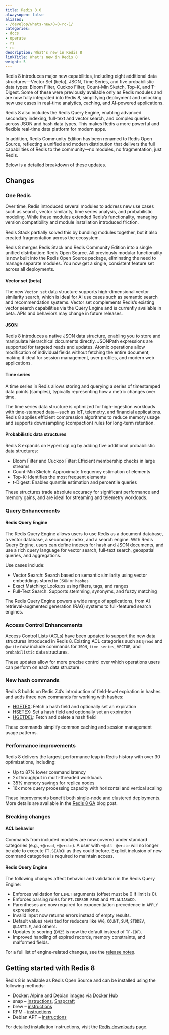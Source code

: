 ```yaml
---
title: Redis 8.0
alwaysopen: false
aliases:
- /develop/whats-new/8-0-rc-1/
categories:
- docs
- operate
- rs
- rc
description: What's new in Redis 8
linkTitle: What's new in Redis 8
weight: 5
---
```


Redis 8 introduces major new capabilities, including eight additional data structures—Vector Set (beta), JSON, Time Series, and five probabilistic data types: Bloom Filter, Cuckoo Filter, Count-Min Sketch, Top-K, and T-Digest. Some of these were previously available only as Redis modules and are now fully integrated into Redis 8, simplifying deployment and unlocking new use cases in real-time analytics, caching, and AI-powered applications.

Redis 8 also includes the Redis Query Engine, enabling advanced secondary indexing, full-text and vector search, and complex queries across JSON and hash data types. This makes Redis a more powerful and flexible real-time data platform for modern apps.

In addition, Redis Community Edition has been renamed to Redis Open Source, reflecting a unified and modern distribution that delivers the full capabilities of Redis to the community—no modules, no fragmentation, just Redis.

Below is a detailed breakdown of these updates.

## Changes

### One Redis
Over time, Redis introduced several modules to address new use cases such as search, vector similarity, time series analysis, and probabilistic modeling. While these modules extended Redis’s functionality, managing version compatibility and module installation introduced friction.

Redis Stack partially solved this by bundling modules together, but it also created fragmentation across the ecosystem.

Redis 8 merges Redis Stack and Redis Community Edition into a single unified distribution: Redis Open Source. All previously modular functionality is now built into the Redis Open Source package, eliminating the need to manage separate modules. You now get a single, consistent feature set across all deployments.

#### Vector set [beta]
The new `Vector set` data structure supports high-dimensional vector similarity search, which is ideal for AI use cases such as semantic search and recommendation systems. Vector set complements Redis’s existing vector search capabilities via the Query Engine and is currently available in beta. APIs and behaviors may change in future releases.

#### JSON
Redis 8 introduces a native JSON data structure, enabling you to store and manipulate hierarchical documents directly. JSONPath expressions are supported for targeted reads and updates. Atomic operations allow modification of individual fields without fetching the entire document, making it ideal for session management, user profiles, and modern web applications.

#### Time series
A time series in Redis allows storing and querying a series of timestamped data points (samples), typically representing how a metric changes over time.

The time series data structure is optimized for high-ingestion workloads with time-stamped data—such as IoT, telemetry, and financial applications. Redis 8 applies efficient compression algorithms to reduce memory usage and supports downsampling (compaction) rules for long-term retention.

#### Probabilistic data structures
Redis 8 expands on HyperLogLog by adding five additional probabilistic data structures:

- Bloom Filter and Cuckoo Filter: Efficient membership checks in large streams
- Count-Min Sketch: Approximate frequency estimation of elements
- Top-K: Identifies the most frequent elements
- t-Digest: Enables quantile estimation and percentile queries

These structures trade absolute accuracy for significant performance and memory gains, and are ideal for streaming and telemetry workloads.
### Query Enhancements
#### Redis Query Engine
The Redis Query Engine allows users to use Redis as a document database, a vector database, a secondary index, and a search engine. With Redis Query Engine, users can define indexes for hash and JSON documents, and use a rich query language for vector search, full-text search, geospatial queries, and aggregations.

Use cases include:

- Vector Search: Search based on semantic similarity using vector embeddings stored in `JSON` or `hashes`
- Exact Matching: Lookups using filters, tags, and ranges
- Full-Text Search: Supports stemming, synonyms, and fuzzy matching

The Redis Query Engine powers a wide range of applications, from AI retrieval-augmented generation (RAG) systems to full-featured search engines.

### Access Control Enhancements
Access Control Lists (ACLs) have been updated to support the new data structures introduced in Redis 8. Existing ACL categories such as `@read` and `@write` now include commands for `JSON`, `time series`, `VECTOR`, and `probabilistic` data structures.

These updates allow for more precise control over which operations users can perform on each data structure.

### New hash commands
Redis 8 builds on Redis 7.4’s introduction of field-level expiration in hashes and adds three new commands for working with hashes:
- [HGETEX](https://redis.io/docs/latest/commands/hgetex/): Fetch a hash field and optionally set an expiration
- [HSETEX](https://redis.io/docs/latest/commands/hsetex/): Set a hash field and optionally set an expiration
- [HGETDEL](https://redis.io/docs/latest/commands/hgetdel/): Fetch and delete a hash field

These commands simplify common caching and session management usage patterns.

### Performance improvements
Redis 8 delivers the largest performance leap in Redis history with over 30 optimizations, including:
- Up to 87% lower command latency
- 2x throughput in multi-threaded workloads
- 35% memory savings for replica nodes
- 16x more query processing capacity with horizontal and vertical scaling

These improvements benefit both single-node and clustered deployments. More details are available in the [Redis 8 GA](https://redis.io/blog/redis-8-ga/) blog post.

### Breaking changes
#### ACL behavior
Commands from included modules are now covered under standard categories (e.g., `+@read`, `+@write`). A user with `+@all` `-@write` will no longer be able to execute `FT.SEARCH` as they could before.
Explicit inclusion of new command categories is required to maintain access.

#### Redis Query Engine
The following changes affect behavior and validation in the Redis Query Engine:
- Enforces validation for `LIMIT` arguments (offset must be 0 if limit is 0).
- Enforces parsing rules for `FT.CURSOR READ` and `FT.ALIASADD`.
- Parentheses are now required for exponentiation precedence in `APPLY` expressions.
- Invalid input now returns errors instead of empty results.
- Default values revisited for reducers like `AVG`, `COUNT`, `SUM`, `STDDEV`, `QUANTILE`, and others.
- Updates to scoring (`BM25` is now the default instead of `TF-IDF`).
- Improved handling of expired records, memory constraints, and malformed fields.

For a full list of engine-related changes, see the [release notes](https://github.com/redis/redis/releases).

## Getting started with Redis 8
Redis 8 is available as Redis Open Source and can be installed using the following methods:
- Docker: Alpine and Debian images via [Docker Hub](https://hub.docker.com/_/redis)
- snap – [instructions](https://github.com/redis/redis-snap), [Snapcraft](https://snapcraft.io/redis)
- brew – [instructions](https://github.com/redis/homebrew-redis)
- RPM – [instructions](https://github.com/redis/redis-rpm)
- Debian APT – [instructions](https://github.com/redis/redis-debian)

For detailed installation instructions, visit the [Redis downloads](https://redis.io/downloads/) page.
